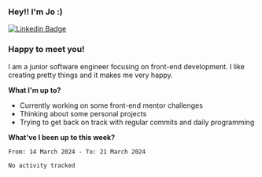 ### Hey!! I'm Jo :)

[![Linkedin Badge](https://img.shields.io/badge/-LinkedIn-0e76a8?style=flat-square&logo=Linkedin&logoColor=white)](https://www.linkedin.com/in/joanna-skrzypczak/)

### Happy to meet you!

I am a junior software engineer focusing on front-end development. I like creating pretty things and it makes me very happy.

**What I'm up to?**

- Currently working on some front-end mentor challenges
- Thinking about some personal projects
- Trying to get back on track with regular commits and daily programming


**What've I been up to this week?**

<!--START_SECTION:waka-->

```txt
From: 14 March 2024 - To: 21 March 2024

No activity tracked
```

<!--END_SECTION:waka-->
